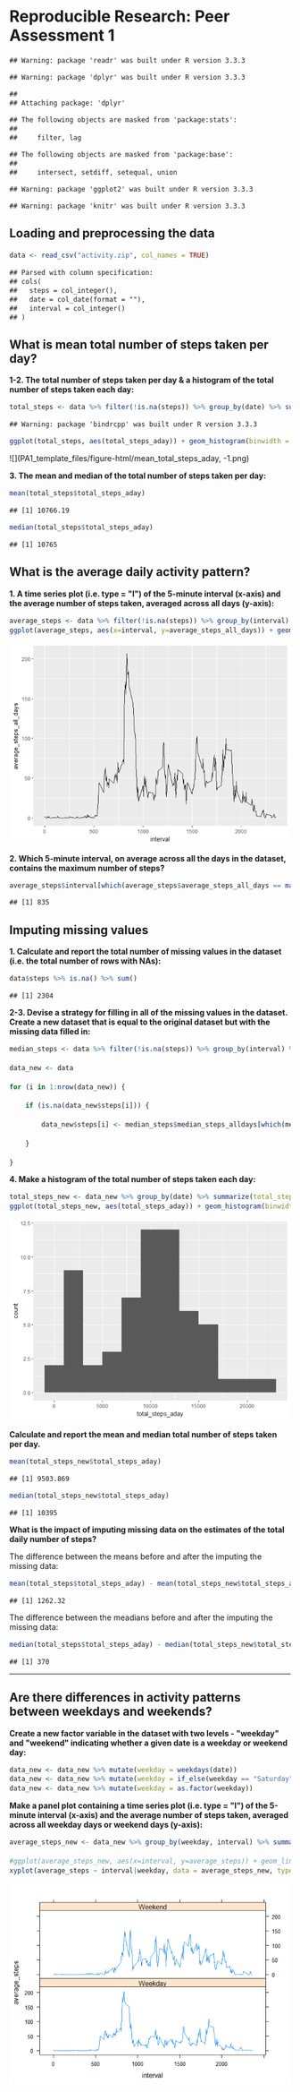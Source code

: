 # Reproducible Research: Peer Assessment 1



```
## Warning: package 'readr' was built under R version 3.3.3
```

```
## Warning: package 'dplyr' was built under R version 3.3.3
```

```
## 
## Attaching package: 'dplyr'
```

```
## The following objects are masked from 'package:stats':
## 
##     filter, lag
```

```
## The following objects are masked from 'package:base':
## 
##     intersect, setdiff, setequal, union
```

```
## Warning: package 'ggplot2' was built under R version 3.3.3
```

```
## Warning: package 'knitr' was built under R version 3.3.3
```


## Loading and preprocessing the data


```r
data <- read_csv("activity.zip", col_names = TRUE)
```

```
## Parsed with column specification:
## cols(
##   steps = col_integer(),
##   date = col_date(format = ""),
##   interval = col_integer()
## )
```


## What is mean total number of steps taken per day?

**1-2. The total number of steps taken per day & a histogram of the total number of steps taken each day:**

```r
total_steps <- data %>% filter(!is.na(steps)) %>% group_by(date) %>% summarize(total_steps_aday = sum(steps))
```

```
## Warning: package 'bindrcpp' was built under R version 3.3.3
```

```r
ggplot(total_steps, aes(total_steps_aday)) + geom_histogram(binwidth = 2000)
```

![](PA1_template_files/figure-html/mean_total_steps_aday, -1.png)<!-- -->

**3. The mean and median of the total number of steps taken per day:**

```r
mean(total_steps$total_steps_aday)
```

```
## [1] 10766.19
```

```r
median(total_steps$total_steps_aday)
```

```
## [1] 10765
```


## What is the average daily activity pattern?

**1. A time series plot (i.e. type = "l") of the 5-minute interval (x-axis) and the average number of steps taken, averaged across all days (y-axis):**  


```r
average_steps <- data %>% filter(!is.na(steps)) %>% group_by(interval) %>% summarise(average_steps_all_days = mean(steps))
ggplot(average_steps, aes(x=interval, y=average_steps_all_days)) + geom_line()
```

![](PA1_template_files/figure-html/unnamed-chunk-1-1.png)<!-- -->

**2. Which 5-minute interval, on average across all the days in the dataset, contains the maximum number of steps?**


```r
average_steps$interval[which(average_steps$average_steps_all_days == max(average_steps$average_steps_all_days))]
```

```
## [1] 835
```


## Imputing missing values

**1. Calculate and report the total number of missing values in the dataset (i.e. the total number of rows with NAs):**  


```r
data$steps %>% is.na() %>% sum()
```

```
## [1] 2304
```


**2-3. Devise a strategy for filling in all of the missing values in the dataset. Create a new dataset that is equal to the original dataset but with the missing data filled in:**    



```r
median_steps <- data %>% filter(!is.na(steps)) %>% group_by(interval) %>% summarise(median_steps_alldays = median(steps))

data_new <- data

for (i in 1:nrow(data_new)) {
    
    if (is.na(data_new$steps[i])) {
        
        data_new$steps[i] <- median_steps$median_steps_alldays[which(median_steps$interval == data_new$interval[i])]
    
    }
    
}
```



**4. Make a histogram of the total number of steps taken each day:**  


```r
total_steps_new <- data_new %>% group_by(date) %>% summarize(total_steps_aday = sum(steps))
ggplot(total_steps_new, aes(total_steps_aday)) + geom_histogram(binwidth = 2000)
```

![](PA1_template_files/figure-html/unnamed-chunk-5-1.png)<!-- -->

**Calculate and report the mean and median total number of steps taken per day.**   



```r
mean(total_steps_new$total_steps_aday)
```

```
## [1] 9503.869
```

```r
median(total_steps_new$total_steps_aday)
```

```
## [1] 10395
```

**What is the impact of imputing missing data on the estimates of the total daily number of steps?**  

The difference between the means before and after the imputing the missing data:  

```r
mean(total_steps$total_steps_aday) - mean(total_steps_new$total_steps_aday)
```

```
## [1] 1262.32
```

The difference between the meadians before and after the imputing the missing data:  

```r
median(total_steps$total_steps_aday) - median(total_steps_new$total_steps_aday)
```

```
## [1] 370
```

***
## Are there differences in activity patterns between weekdays and weekends?

**Create a new factor variable in the dataset with two levels - "weekday" and "weekend" indicating whether a given date is a weekday or weekend day:**    


```r
data_new <- data_new %>% mutate(weekday = weekdays(date)) 
data_new <- data_new %>% mutate(weekday = if_else(weekday == "Saturday" | weekday == "Sunday", "Weekend", "Weekday")) 
data_new <- data_new %>% mutate(weekday = as.factor(weekday))
```


**Make a panel plot containing a time series plot (i.e. type = "l") of the 5-minute interval (x-axis) and the average number of steps taken, averaged across all weekday days or weekend days (y-axis):**  


```r
average_steps_new <- data_new %>% group_by(weekday, interval) %>% summarise(average_steps = mean(steps))

#ggplot(average_steps_new, aes(x=interval, y=average_steps)) + geom_line() + facet_grid(weekday ~ .) 
xyplot(average_steps ~ interval|weekday, data = average_steps_new, type = "l", layout = c(1,2))
```

![](PA1_template_files/figure-html/unnamed-chunk-10-1.png)<!-- -->
















